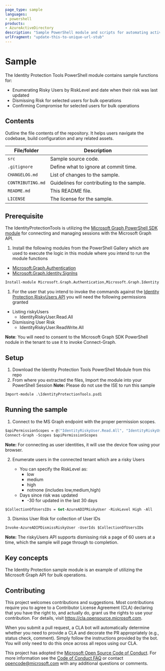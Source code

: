 ```yaml
---
page_type: sample
languages:
- powershell
products:
- AzureActiveDirectory
description: "Sample PowerShell module and scripts for automating activities for the Azure Active Directory Identity Protection services API"
urlFragment: "update-this-to-unique-url-stub"
---
```


# Sample

<!-- 
Guidelines on README format: https://review.docs.microsoft.com/help/onboard/admin/samples/concepts/readme-template?branch=master

Guidance on onboarding samples to docs.microsoft.com/samples: https://review.docs.microsoft.com/help/onboard/admin/samples/process/onboarding?branch=master

Taxonomies for products and languages: https://review.docs.microsoft.com/new-hope/information-architecture/metadata/taxonomies?branch=master
-->

The Identity Protection Tools PowerShell module contains sample functions for:

- Enumerating Risky Users by RiskLevel and date when their risk was last updated
- Dismissing Risk for selected users for bulk operations
- Confirming Compromise for selected users for bulk operations

## Contents

Outline the file contents of the repository. It helps users navigate the codebase, build configuration and any related assets.

| File/folder       | Description                                |
| ----------------- | ------------------------------------------ |
| `src`             | Sample source code.                        |
| `.gitignore`      | Define what to ignore at commit time.      |
| `CHANGELOG.md`    | List of changes to the sample.             |
| `CONTRIBUTING.md` | Guidelines for contributing to the sample. |
| `README.md`       | This README file.                          |
| `LICENSE`         | The license for the sample.                |

## Prerequisite

The IdentityProtectionTools is utilizing the [Microsoft Graph PowerShell SDK module](https://docs.microsoft.com/en-us/graph/powershell/installation) for connecting and managing sessions with the Microsoft Graph API.

1. Install the following modules from the PowerShell Gallery which are used to execute the logic in this module where you intend to run the module functions

- [Microsoft.Graph.Authentication](https://www.powershellgallery.com/packages/Microsoft.Graph.Authentication)
- [Microsoft.Graph.Identity.SignIns](https://www.powershellgallery.com/packages/Microsoft.Graph.Identity.SignIns/)

```ps
Install-module Microsoft.Graph.Authentication,Microsoft.Graph.Identity.SignIns
```

1. For the user that you intend to invoke the commands against the [Identity Protection RiskyUsers API](https://docs.microsoft.com/graph/api/resources/identityprotectionroot) you will need the following permissions granted

- Listing riskyUsers
  - IdentityRiskyUser.Read.All
- Dismissing User Risk
  - IdentityRiskyUser.ReadWrite.All

**Note**: You will need to consent to the Microsoft Graph SDK PowerShell nodule in the tenant to use it to invoke Connect-Graph.

## Setup

1. Download the Identity Protection Tools PowerShell Module from this repo
2. From where you extracted the files, Import the module into your PowerShell Session
**Note:** Please do not use the ISE to run this sample
```ps
Import-module .\IdentityProtectionTools.psd1
```

## Running the sample

1. Connect to the MS Graph endpoint with the proper permission scopes.  

```ps
$apiPermissionScopes = @("IdentityRiskyUser.Read.All", "IdentityRiskyUser.ReadWrite.All")
Connect-Graph -Scopes $apiPermissionScopes
```
**Note:** For connecting as user identities, it will use the device flow using your browser.

2. Enumerate users in the connected tenant which are a risky Users

    -  You can specify the RiskLevel as:
       -  low
       -  medium
       -  high
       -  notnone (includes low,medium,high)
    - Days since risk was updated
      - -30 for updated in the last 30 days

```ps
$CollectionOfUsersIDs = Get-AzureADIPRiskyUser -RiskLevel High -All
```

3. Dismiss User Risk for collection of User IDs

```ps
Invoke-AzureADIPDismissRiskyUser -UserIds $CollectionOfUsersIDs
```

**Note:** The riskyUsers API supports dismissing risk a page of 60 users at a time, which the sample will page through to completion.
   

## Key concepts

The Identity Protection sample module is an example of utilizing the Microsoft Graph API for bulk operations.

## Contributing

This project welcomes contributions and suggestions.  Most contributions require you to agree to a
Contributor License Agreement (CLA) declaring that you have the right to, and actually do, grant us
the rights to use your contribution. For details, visit https://cla.opensource.microsoft.com.

When you submit a pull request, a CLA bot will automatically determine whether you need to provide
a CLA and decorate the PR appropriately (e.g., status check, comment). Simply follow the instructions
provided by the bot. You will only need to do this once across all repos using our CLA.

This project has adopted the [Microsoft Open Source Code of Conduct](https://opensource.microsoft.com/codeofconduct/).
For more information see the [Code of Conduct FAQ](https://opensource.microsoft.com/codeofconduct/faq/) or
contact [opencode@microsoft.com](mailto:opencode@microsoft.com) with any additional questions or comments.
